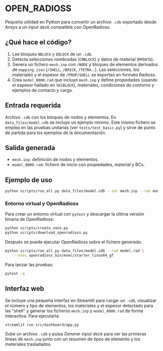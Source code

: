 # OPEN_RADIOSS

Pequeña utilidad en Python para convertir un archivo ``.cdb`` exportado desde
Ansys a un *input deck* compatible con OpenRadioss.

## ¿Qué hace el código?

1. Lee bloques ``NBLOCK`` y ``EBLOCK`` de un ``.cdb``.
2. Detecta selecciones nombradas (``CMBLOCK``) y datos de material
   (``MPDATA``).
3. Genera un fichero ``mesh.inp`` con ``/NODE`` y bloques de elementos
   derivados de ``mapping.json`` (``/SHELL``, ``/BRICK``, ``/TETRA``...). Las
   selecciones, los materiales y el espesor de ``/PROP/SHELL`` se exportan en
   formato Radioss.
4. Crea ``model_0000.rad`` que incluye ``mesh.inp`` y define propiedades
   (usando el espesor hallado en ``SECBLOCK``), materiales, condiciones de
   contorno y ejemplos de contacto y carga.

## Entrada requerida

Archivo ``.cdb`` con los bloques de nodos y elementos. En ``data_files/model.cdb`` se incluye un ejemplo mínimo. Este mismo fichero se emplea en las pruebas
unitarias (ver ``tests/test_basic.py``) y sirve de punto de partida para los
ejemplos de la documentación.

## Salida generada

 - ``mesh.inp``: definición de nodos y elementos.
 - ``model_0000.rad``: fichero de inicio con propiedades, material y BCs.

## Ejemplo de uso

```bash
python scripts/run_all.py data_files/model.cdb --inc mesh.inp --rad model_0000.rad
```

### Entorno virtual y OpenRadioss

Para crear un entorno virtual con `pytest` y descargar la última
versión binaria de OpenRadioss:

```bash
python scripts/create_venv.py
python scripts/download_openradioss.py
```

Después se puede ejecutar OpenRadioss sobre el fichero generado:

```bash
python scripts/run_all.py data_files/model.cdb --rad model.rad \
    --exec openradioss_bin/exec/starter_linux64_gf
```

Para lanzar las pruebas:

```bash
pytest -q
```

## Interfaz web

Se incluye una pequeña interfaz en Streamlit para cargar un `.cdb`, visualizar
el número y tipo de elementos, los materiales y el espesor detectado para las
"shell" y generar los ficheros ``mesh.inp`` y ``model_0000.rad`` de forma
interactiva. Para ejecutarla:

```bash
streamlit run src/dashboard/app.py
```

Sube un archivo ``.cdb`` y pulsa *Generar input deck* para ver las primeras
líneas de ``mesh.inp`` junto con un resumen de tipos de elemento y los
materiales trasladados.
